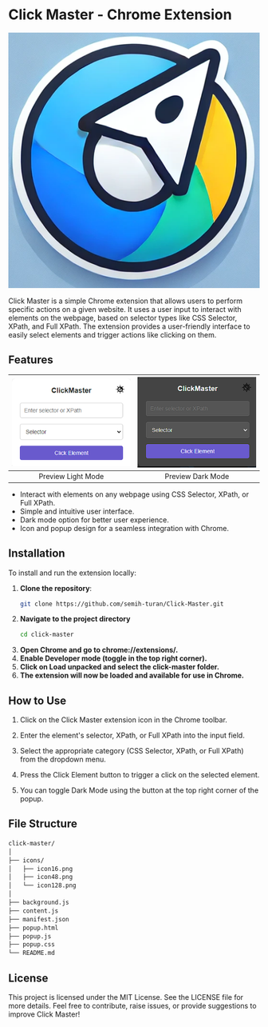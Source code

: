 # Click Master - Chrome Extension
<p align="center">
  <img src="./Click-Master/icons/icon.png" />
</p>
Click Master is a simple Chrome extension that allows users to perform specific actions on a given website. It uses a user input to interact with elements on the webpage, based on selector types like CSS Selector, XPath, and Full XPath. The extension provides a user-friendly interface to easily select elements and trigger actions like clicking on them.

## Features

<div align="center">

| ![Preview Light Mode](./assets/preview.png) | ![Preview Dark Mode](./assets/preview-dark.png) |
|:-------------------------------------------:|:----------------------------------------------:|
| Preview Light Mode                          | Preview Dark Mode                              |

</div>

- Interact with elements on any webpage using CSS Selector, XPath, or Full XPath.
- Simple and intuitive user interface.
- Dark mode option for better user experience.
- Icon and popup design for a seamless integration with Chrome.

## Installation

To install and run the extension locally:

1. **Clone the repository**:
   ```bash
   git clone https://github.com/semih-turan/Click-Master.git
2. **Navigate to the project directory**
    ```bash
    cd click-master
3. **Open Chrome and go to chrome://extensions/.**
4. **Enable Developer mode (toggle in the top right corner).**
5. **Click on Load unpacked and select the click-master folder.**
6. **The extension will now be loaded and available for use in Chrome.**

## How to Use

1. Click on the Click Master extension icon in the Chrome toolbar.

2. Enter the element's selector, XPath, or Full XPath into the input field.

3. Select the appropriate category (CSS Selector, XPath, or Full XPath) from the dropdown menu.

4. Press the Click Element button to trigger a click on the selected element.

5. You can toggle Dark Mode using the button at the top right corner of the popup.

## File Structure 

```bash
click-master/
│
├── icons/
│   ├── icon16.png
│   ├── icon48.png
│   └── icon128.png
│
├── background.js
├── content.js
├── manifest.json
├── popup.html
├── popup.js
├── popup.css
└── README.md
```

## License


This project is licensed under the MIT License. See the LICENSE file for more details. Feel free to contribute, raise issues, or provide suggestions to improve Click Master!